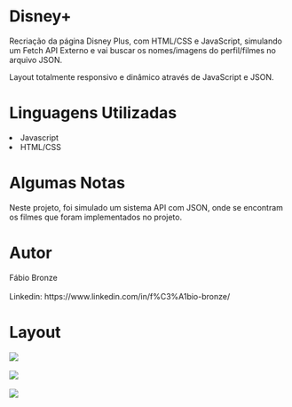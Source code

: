 # Disney+
<p/>Recriação da página Disney Plus, com HTML/CSS e JavaScript, simulando um Fetch API Externo e vai buscar os nomes/imagens do perfil/filmes no arquivo JSON.<p/>
<p/>Layout totalmente responsivo e dinâmico através de JavaScript e JSON.<p/>

<h1/>Linguagens Utilizadas</h1>
<li/>Javascript</li>
<li/>HTML/CSS</li>

<h1/>Algumas Notas</h1>
Neste projeto, foi simulado um sistema API com JSON, onde se encontram os filmes que foram implementados no projeto.

<h1/>Autor</h1>
Fábio Bronze
<br/><br/>
Linkedin: https://www.linkedin.com/in/f%C3%A1bio-bronze/

<h1/>Layout</h1>
<img src="https://user-images.githubusercontent.com/116193280/218219695-3a1b0938-9801-49e7-854e-d9623274787b.PNG" />
<br/><br/>
<img src="https://user-images.githubusercontent.com/116193280/218219814-7b6ca853-d53e-4a1d-9246-0037f57dabb1.PNG" />
<br/><br/>
<img src="https://user-images.githubusercontent.com/116193280/218219885-4023aec9-3bc0-45b3-be10-17f992650467.PNG" />
<br/><br/>
